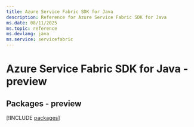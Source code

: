```yaml
---
title: Azure Service Fabric SDK for Java
description: Reference for Azure Service Fabric SDK for Java
ms.date: 08/11/2025
ms.topic: reference
ms.devlang: java
ms.service: servicefabric
---
```

# Azure Service Fabric SDK for Java - preview
## Packages - preview
[!INCLUDE [packages](service-fabric-index.md)]